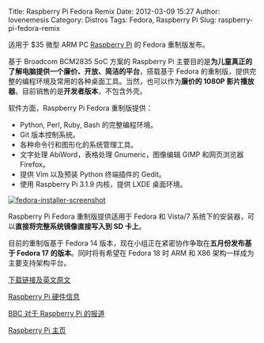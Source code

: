 Title: Raspberry Pi Fedora Remix
Date: 2012-03-09 15:27
Author: lovenemesis
Category: Distros
Tags: Fedora, Raspberry Pi
Slug: raspberry-pi-fedora-remix

适用于 $35 微型 ARM PC [Raspberry Pi](http://www.raspberrypi.org/) 的
Fedora 重制版发布。

基于 Broadcom BCM2835 SoC 方案的 Raspberry Pi
主要目的是**为儿童真正的了解电脑提供一个廉价、开放、简洁的平台**，搭载基于
Fedora
的重制版，提供完整的编程环境及常用的各种桌面工具。当然，也可以作为**廉价的
1080P 影片播放器**。目前销售的是**开发者版本**，不包含外壳。

软件方面，Raspberry Pi Fedora 重制版提供：

-   Python, Perl, Ruby, Bash 的完整编程环境。
-   Git 版本控制系统。
-   各种命令行和图形化的系统管理工具。
-   文字处理 AbiWord，表格处理 Gnumeric，图像编辑 GIMP 和网页浏览器
    Firefox。
-   提供 Vim 以及预装 Python 终端插件的 Gedit。
-   使用 Raspberry Pi 3.1.9 内核，提供 LXDE 桌面环境。

[![](http://linuxtoy.org/img/2012/03/fedora-installer-screenshot.png "fedora-installer-screenshot")](http://linuxtoy.org/img/2012/03/fedora-installer-screenshot.png)

Raspberry Pi Fedora 重制版提供适用于 Fedora 和 Vista/7
系统下的安装器，可以**直接将完整系统镜像直接写入到 SD 卡上**。

目前的重制版基于 Fedora 14
版本，现在小组正在紧密协作争取在**五月份发布基于 Fedora 17
的版本**。同时将有希望在 Fedora 18 时 ARM 和 X86
架构一样成为主要支持架构平台。

[下载链接及英文原文](http://www.raspberrypi.org/archives/805)

[Raspberry Pi 硬件信息](http://www.alliedelec.com/RaspberryPi/)

[BBC 对于 Raspberry Pi
的报道](http://www.bbc.co.uk/news/technology-17190334)

[Raspberry Pi 主页](http://www.raspberrypi.org/)
